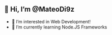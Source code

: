 ## 👋 Hi, I’m @MateoDi9z
- 👀 I’m interested in Web Development!
- 🌱 I’m currently learning Node.JS Frameworks
